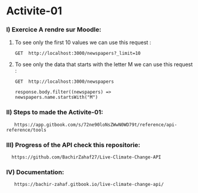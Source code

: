 # Activite-01
### I) Exercice A rendre sur Moodle:


1) To see only the first 10 values we can use this request :

       GET  http://localhost:3000/newspapers?_limit=10
       
2) To see only the data that starts with the letter M we can use this request :
      
       GET  http://localhost:3000/newspapers 
       
       response.body.filter((newspapers) => newspapers.name.startsWith("M")
       
### II) Steps to made the Activite-01:
       
       https://app.gitbook.com/s/72ne90loNsZWwN0WD79t/reference/api-reference/tools
       
### III) Progress of the API check this repositorie:

      https://github.com/BachirZahaf27/Live-Climate-Change-API
      
      
### IV) Documentation:

       https://bachir-zahaf.gitbook.io/live-climate-change-api/
